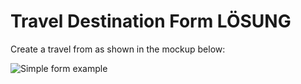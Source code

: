# Travel Destination Form LÖSUNG

Create a travel from as shown in the mockup below:

![Simple form example](simple-form-example.jpg)

